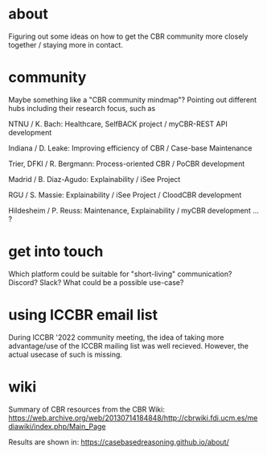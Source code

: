 # about
Figuring out some ideas on how to get the CBR community more closely together / staying more in contact. 

# community
Maybe something like a "CBR community mindmap"? Pointing out different hubs including their research focus, such as

NTNU / K. Bach:  Healthcare, SelfBACK project / myCBR-REST API development

Indiana / D. Leake: Improving efficiency of CBR / Case-base Maintenance 

Trier, DFKI / R. Bergmann: Process-oriented CBR / PoCBR development

Madrid / B. Diaz-Agudo: Explainability / iSee Project

RGU / S. Massie: Explainability / iSee Project / CloodCBR development

Hildesheim / P. Reuss: Maintenance, Explainability / myCBR development
... ?

# get into touch
Which platform could be suitable for "short-living" communication? 
Discord? Slack? What could be a possible use-case? 

# using ICCBR email list
During ICCBR '2022 community meeting, the idea of taking more advantage/use of the ICCBR mailing list was well recieved. However, the actual usecase of such is missing. 

# wiki
Summary of CBR resources from the CBR Wiki: https://web.archive.org/web/20130714184848/http://cbrwiki.fdi.ucm.es/mediawiki/index.php/Main_Page 

Results are shown in: https://casebasedreasoning.github.io/about/
